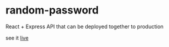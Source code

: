 # random-password
React + Express API that can be deployed together to production

see it [live](https://desolate-sea-62928.herokuapp.com/)
